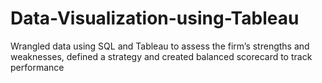 # Data-Visualization-using-Tableau
Wrangled data using SQL and Tableau to assess the firm’s strengths and weaknesses, defined a strategy and created balanced scorecard to track performance
